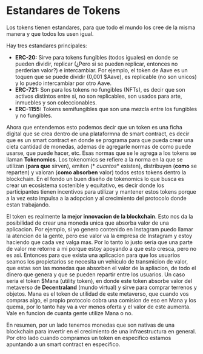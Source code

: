 # Estandares de Tokens

Los tokens tienen estandares, para que todo el mundo los cree de la misma manera y que todos los usen igual.

Hay tres estandares principales:

* **ERC-20:** Sirve para tokens fungibles (todos iguales) en donde se pueden dividir, replicar (¿Pero si se pueden
  replicar, entonces no perderian valor?) e intercambiar. Por ejemplo, el token de Aave es un toquen que se puede
  dividir (0,001 $Aave), es replicable (no son unicos) y lo puedo intercambiar por otro Aave.
* **ERC-721:** Son para los tokens no fungibles (NFTs), es decir que son activos distintos entre si, no son replicables,
  son usados para arte, inmuebles y son coleccionables.
* **ERC-1155:** Tokens semifungibles que son una mezcla entre los fungibles y no fungibles.

Ahora que entendemos esto podemos decir que un token es una ficha digital que se crea dentro de una plataformna de smart
contract, es decir que es un smart contract en donde se programa para que pueda crear una cieta cantidad de monedas,
ademas de agregarle normas de como puede usarse, que puede hacer, etc. Esas normas que se le agrega a los tokens se
llaman **Tokenomics**. Los tokenomics se refiere a la norma en la que se utilizan (**para que** sirven), emiten (*
*cuantos** existen), distribuyen (**como** se reparten) y valoran (**como absorben** valor) todos estos tokens dentro la
blockchain. En el fondo un buen diseño de tokenomics lo que busca es crear un ecosistema sostenible y equitativo, es
decir donde los participantes tienen incentivos para utilizar y mantener estos tokens porque a la vez esto impulsa a la
adopcion y al crecimiento del protocolo donde estan trabajando.

El token es realmente **la mejor innovacion de la blockchain**. Esto nos da la posibilidad de crear una moneda unica que
absorba valor de una aplicacion. Por ejemplo, si yo genero contenido en Instagram puedo llamar la atencion de la gente,
pero ese valor va la empresa de Instagram y estoy haciendo que cada vez valga mas. Por lo tanto lo justo seria que una
parte de valor me retorne a mi porque estoy apoyando a que esto cresca, pero no es asi. Entonces para que exista una
aplicacion para que los usuarios seamos los propietarios se necesita un vehiculo de transmicion de valor, que estas son
las monedas que absorben el valor de la apliacion, de todo el dinero que genera y que se pueden repartir entre los
usuarios. Un caso seria el token $Mana (utility token), en donde este token absorbe valor del metaverso de
**Decentraland** (mundo virtual) y sirve para comprar terrenos y objetos. Mana es el token de utilidad de este
metaverso, que cuando vos compras algo, el propio protocolo cobra una comision de eso en Mana y los quema, por lo tanto
hay va a ver menos oferta y el valor de este aumenta. Vale en funcion de cuanta gente utilize Mana o no.

En resumen, por un lado tenemos monedas que son nativas de una blockchain para invertir en el crecimiento de una
infraestructura en general. Por otro lado cuando compramos un token en especifico estamos apuntando a un smart contract
en especifico.





